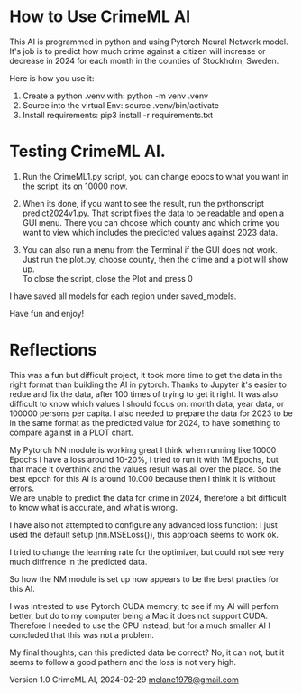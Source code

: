 # How to Use CrimeML AI


This AI is programmed in python and using Pytorch Neural Network model.
It's job is to predict how much crime against a citizen will increase or decrease in 2024 for each month in the counties of  Stockholm, Sweden.

Here is how you use it:

1. Create a python .venv with:  python -m venv .venv
2. Source into the virtual Env: source .venv/bin/activate
3. Install requirements: pip3 install -r requirements.txt


# Testing CrimeML AI.

1. Run the CrimeML1.py script, you can change epocs to what you want in the script, its on 10000 now.

2. When its done, if you want to see the result, run the pythonscript
predict2024v1.py. That script fixes the data to be readable and open a GUI menu.
There you can choose which county and which crime you want to view which includes the predicted values against 2023 data.     

3. You can also run a menu from the Terminal if the GUI does not work.
Just run the plot.py, choose county, then the crime and a plot will show up.     
To close the script, close the Plot and press 0

I have saved all models for each region under saved_models.

Have fun and enjoy!

# Reflections

This was a fun but difficult project, it took more time to get the data in the right format than building the AI in pytorch.
Thanks to Jupyter it's easier to redue and fix the data, after 100 times of trying to get it right.
It was also difficult to know which values I should focus on: month data, year data, or 100000 persons per capita.
I also needed to prepare the data for 2023 to be in the same format as the predicted value for 2024, to have something 
to compare against in a PLOT chart.

My Pytorch NN module is working great I think when running like 10000 Epochs I have a loss around 10-20%, I tried to run it 
with 1M Epochs, but that made it overthink and the values result was all over the place.
So the best epoch for this AI is around 10.000 because then I think it is without errors.           
We are unable to predict the data for crime in 2024, therefore a bit difficult to know what is accurate,
and what is wrong.

I have also not attempted to configure any advanced loss function: I just used the default setup (nn.MSELoss()), this approach seems to work ok.

I tried to change the learning rate for the optimizer, but could not see very much diffrence in the predicted data.

So how the NM module is set up now appears to be the best practies for this AI.

I was intrested to use Pytorch CUDA memory, to see if my AI will perfom better, but do to my computer being a Mac it does not support CUDA. Therefore I needed to use the CPU instead, but for a much smaller AI I concluded that this was not a problem.

My final thoughts; can this predicted data be correct? No, it can not, but it seems to follow a good pathern and 
the loss is not very high.

Version 1.0 CrimeML AI, 2024-02-29
melane1978@gmail.com
